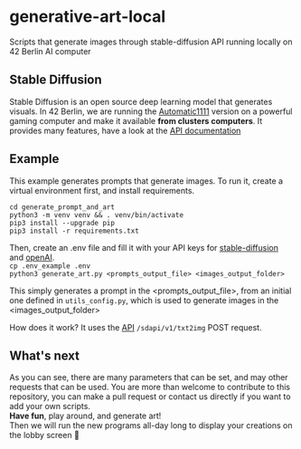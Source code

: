 # generative-art-local
Scripts that generate images through stable-diffusion API running locally on 42 Berlin AI computer

## Stable Diffusion

Stable Diffusion is an open source deep learning model that generates visuals.
In 42 Berlin, we are running the [Automatic1111](https://github.com/AUTOMATIC1111/stable-diffusion-webui#readme) version on a powerful gaming computer and make it available **from clusters computers**.
It provides many features, have a look at the [API documentation](http://10.11.250.225:7860/docs)

## Example

This example generates prompts that generate images.
To run it, create a virtual environment first, and install requirements.

`cd generate_prompt_and_art`  
`python3 -m venv venv && . venv/bin/activate`  
`pip3 install --upgrade pip`  
`pip3 install -r requirements.txt`  

Then, create an .env file and fill it with your API keys for [stable-diffusion](https://beta.dreamstudio.ai/membership?tab=apiKeys) and [openAI](https://platform.openai.com/account/api-keys).  
`cp .env_example .env`    
`python3 generate_art.py <prompts_output_file> <images_output_folder>`  

This simply generates a prompt in the <prompts_output_file>, from an initial one defined in `utils_config.py`, which is used to generate images in the <images_output_folder>

How does it work? It uses the [API](http://10.11.250.225:7860/docs) `/sdapi/v1/txt2img` POST request.

## What's next

As you can see, there are many parameters that can be set, and may other requests that can be used. You are more than welcome to contribute to this repository, you can make a pull request or contact us directly if you want to add your own scripts.  
**Have fun**, play around, and generate art!  
Then we will run the new programs all-day long to display your creations on the lobby screen :rainbow:
